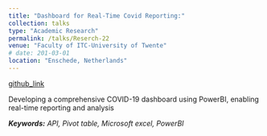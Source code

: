 ```yaml
---
title: "Dashboard for Real-Time Covid Reporting:"
collection: talks
type: "Academic Research"
permalink: /talks/Reserch-22
venue: "Faculty of ITC-University of Twente"
# date: 201-03-01
location: "Enschede, Netherlands"
---
```


[github_link](http://example2.com)

 Developing a comprehensive COVID-19 dashboard using PowerBI, enabling real-time reporting and analysis

___Keywords:__  API, Pivot table, Microsoft excel, PowerBI_